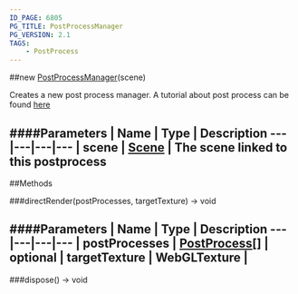 ```yaml
---
ID_PAGE: 6805
PG_TITLE: PostProcessManager
PG_VERSION: 2.1
TAGS:
    - PostProcess
---
```

##new [PostProcessManager](page.php?p=6805)(scene)



Creates a new post process manager.
A tutorial about post process can be found [here](https://github.com/BabylonJS/Babylon.js/wiki/How-to-use-postprocesses)








####Parameters
 | Name | Type | Description
---|---|---|---
 | scene | [Scene](page.php?p=6662) | The scene linked to this postprocess
---



##Methods

###directRender(postProcesses, targetTexture) &rarr; void

####Parameters
 | Name | Type | Description
---|---|---|---
 | postProcesses | [PostProcess](page.php?p=6790)[] | 
optional | targetTexture | WebGLTexture | 
---

###dispose() &rarr; void

